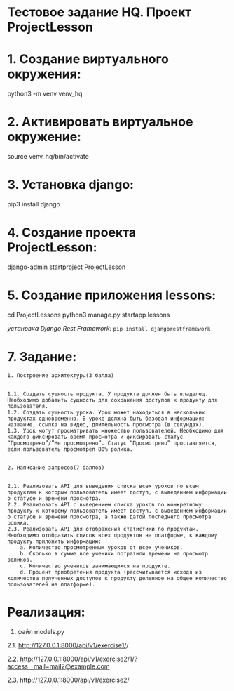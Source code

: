 # Тестовое задание HQ. Проект ProjectLesson

# 1. Создание виртуального окружения:
python3 -m venv venv_hq
# 2. Активировать виртуальное окружение:
source venv_hq/bin/activate
# 3. Установка django:
pip3 install django
# 4. Создание проекта ProjectLesson:
django-admin startproject ProjectLesson
# 5. Создание приложения lessons:
cd ProjectLessons
python3 manage.py startapp lessons

*установка Django Rest Framework:*
`pip install djangorestframework`

# 7. Задание:


    1. Построение архитектуры(3 балла)


    1.1. Создать сущность продукта. У продукта должен быть владелец. Необходимо добавить сущность для сохранения доступов к продукту для пользователя.
    1.2. Создать сущность урока. Урок может находиться в нескольких продуктах одновременно. В уроке должна быть базовая информация: название, ссылка на видео, длительность просмотра (в секундах).
    1.3. Урок могут просматривать множество пользователей. Необходимо для каждого фиксировать время просмотра и фиксировать статус “Просмотрено”/”Не просмотрено”. Статус “Просмотрено” проставляется, если пользователь просмотрел 80% ролика.


    2. Написание запросов(7 баллов)


    2.1. Реализовать API для выведения списка всех уроков по всем продуктам к которым пользователь имеет доступ, с выведением информации о статусе и времени просмотра.
    2.2. Реализовать API с выведением списка уроков по конкретному продукту к которому пользователь имеет доступ, с выведением информации о статусе и времени просмотра, а также датой последнего просмотра ролика.
    2.3. Реализовать API для отображения статистики по продуктам. Необходимо отобразить список всех продуктов на платформе, к каждому продукту приложить информацию:
        a. Количество просмотренных уроков от всех учеников.
        b. Сколько в сумме все ученики потратили времени на просмотр роликов.
        c. Количество учеников занимающихся на продукте.
        d. Процент приобретения продукта (рассчитывается исходя из количества полученных доступов к продукту деленное на общее количество пользователей на платформе).


# Реализация:

1. файл models.py

2.1. http://127.0.0.1:8000/api/v1/exercise1/<pk>/

2.2. http://127.0.0.1:8000/api/v1/exercise2/1/?access__mail=mail2@example.com

2.3. http://127.0.0.1:8000/api/v1/exercise2/